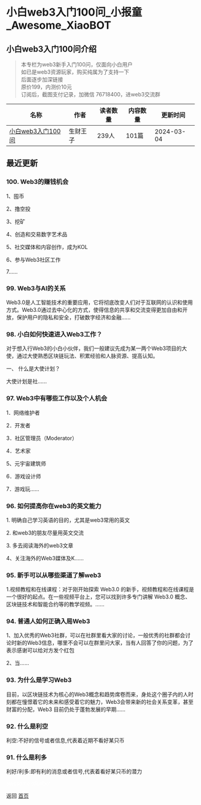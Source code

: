 # 小白web3入门100问_小报童_Awesome_XiaoBOT

## 小白web3入门100问介绍
> 本专栏为web3新手入门100问，仅面向小白用户    
如已是web3资源玩家，购买纯属为了支持一下    
后面逐步加深链接    
原价199，内测价10元    
订阅后，截图支付记录，加微信 76718400，进web3交流群  
  


|名称|作者|读者数量|内容数量|更新时间|
|---|---|---|---|---|
|[小白web3入门100问](https://xiaobot.net/p/web123?refer=0b133df9-27dc-423b-8101-639049001c13)|生财王子|239人|101篇|2024-03-04|

## 最近更新
### 100\. Web3的赚钱机会

1、囤币

2、撸空投

3、挖矿

4、创造和交易数字艺术品

5、社交媒体和内容创作，成为KOL

6、参与Web3社区工作

7......

### 99\. Web3与AI的关系

Web3.0是人工智能技术的重要应用，它将彻底改变人们对于互联网的认识和使用方式。Web3.0通过去中心化的方式，使得信息的共享和交流变得更加自由和开放，保护用户的隐私和安全，打破数字经济和金融......

### 98\. 小白如何快速进入Web3工作？

对于想入行Web3的小白小伙伴，我们一般建议先成为某一两个Web3项目的大使，通过大使熟悉区块链玩法、积累经验和人脉资源、提高认知。

一、 什么是大使计划？

大使计划是社......

### 97\. Web3中有哪些工作以及个人机会

1．网络维护者

2．开发者

3．社区管理员（Moderator）

4．艺术家

5、元宇宙建筑师

6．游戏设计师

7．游戏玩......

### 96\. 如何提高你在web3的英文能力

1\. 明确自己学习英语的目的，尤其是web3常用的英文

2\. 和web3的朋友尽量用英文交流

3\. 多去阅读海外的web3文章

4、关注海外的Web3媒体及K......

### 95\. 新手可以从哪些渠道了解web3

1.视频教程和在线课程：对于刚开始探索 Web3.0 的新手，视频教程和在线课程是一个很好的起点。在一些视频平台上，您可以找到许多专门讲解 Web3.0
概念、区块链技术和智能合约等的教学视频。......

### 94\. 普通人如何正确入局Web3

1、加入优秀的Web3社群，可以在社群里看大家的讨论，一般优秀的社群都会讨论时新的Web3信息，哪里不会可以在群里问大家，当有人回答了你的问题，为了表示感谢可以给对方发个红包

2、当......

### 93\. 为什么是学习Web3

目前，以区块链技术为核心的Web3概念和趋势席卷而来，身处这个圈子内的人时刻都在憧憬着它的未来和感受着它的魅力，Web3会带来新的社会关系变革，甚至财富的分配，Web3
目前仍处于蓬勃发展的早期......

### 92\. 什么是利空

利空:不好的信号或者信息,代表着近期不看好某只币

### 91\. 什么是利多

利好/利多:即有利的消息或者信号,代表着看好某只币的潜力


<a href="https://github.com/Reno9527/awesome-xiaobot" style="color: white; text-decoration: none;">awesome-xiaobot</a>

返回 [首页](../README.md)
